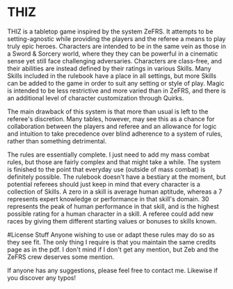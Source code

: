 # THIZ
THIZ is a tabletop game inspired by the system ZeFRS. It attempts to be setting-agnostic while providing the players and the referee a means to play truly epic heroes. Characters are intended to be in the same vein as those in a Sword & Sorcery world, where they they can be powerful in a cinematic sense yet still face challenging adversaries. Characters are class-free, and their abilities are instead defined by their ratings in various Skills. Many Skills included in the rulebook have a place in all settings, but more Skills can be added to the game in order to suit any setting or style of play. Magic is intended to be less restrictive and more varied than in ZeFRS, and there is an additional level of character customization through Quirks.  

The main drawback of this system is that more than usual is left to the referee's discretion. Many tables, however, may see this as a chance for collaboration between the players and referee and an allowance for logic and intuition to take precedence over blind adherence to a system of rules, rather than something detrimental.

The rules are essentially complete. I just need to add my mass combat rules, but those are fairly complex and that might take a while. The system is finished to the point that everyday use (outside of mass combat) is definitely possible. The rulebook doesn't have a bestiary at the moment, but potential referees should just keep in mind that every character is a collection of Skills. A zero in a skill is average human aptitude, whereas a 7 represents expert knowledge or performance in that skill's domain. 30 represents the peak of human performance in that skill, and is the highest possible rating for a human character in a skill. A referee could add new races by giving them different starting values or bonuses to skills known. 


#License Stuff
Anyone wishing to use or adapt these rules may do so as they see fit. The only thing I require is that you maintain the same credits page as in the pdf. I don't mind if I don't get any mention, but Zeb and the ZeFRS crew deserves some mention. 



If anyone has any suggestions, please feel free to contact me. Likewise if you discover any typos!